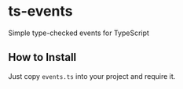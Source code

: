 # ts-events
Simple type-checked events for TypeScript

## How to Install
Just copy `events.ts` into your project and require it.
